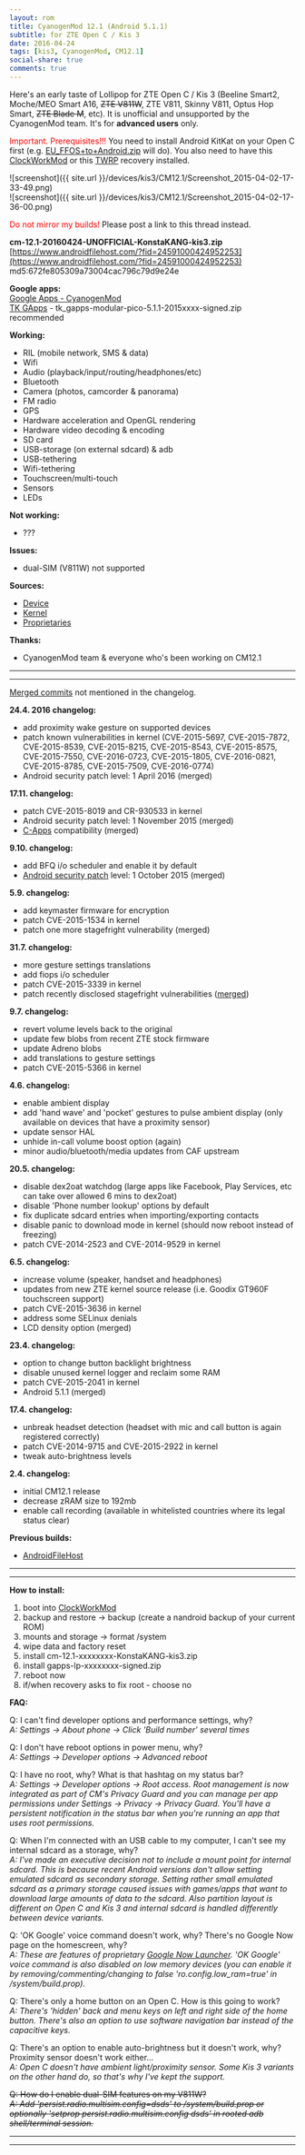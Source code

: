 ```yaml
---
layout: rom
title: CyanogenMod 12.1 (Android 5.1.1)
subtitle: for ZTE Open C / Kis 3
date: 2016-04-24
tags: [kis3, CyanogenMod, CM12.1]
social-share: true
comments: true
---
```


Here's an early taste of Lollipop for ZTE Open C / Kis 3 (Beeline Smart2, Moche/MEO Smart A16, <s>ZTE V811W</s>, ZTE V811, Skinny V811, Optus Hop Smart, <s>ZTE Blade M</s>, etc). It is unofficial and unsupported by the CyanogenMod team. It's for **advanced users** only.

<span style="color:#ff0000;">Important. Prerequisites!!!</span> You need to install Android KitKat on your Open C first (e.g. [EU_FFOS+to+Android.zip](http://www.mediafire.com/?k8g11221b4n2apy) will do). You also need to have this [ClockWorkMod](/devices/kis3/CWM) or this [TWRP](/devices/kis3/TWRP) recovery installed.

![screenshot]({{ site.url }}/devices/kis3/CM12.1/Screenshot_2015-04-02-17-33-49.png)  
![screenshot]({{ site.url }}/devices/kis3/CM12.1/Screenshot_2015-04-02-17-36-00.png)

<span style="color:#ff0000;">Do not mirror my builds!</span> Please post a link to this thread instead.

**cm-12.1-20160424-UNOFFICIAL-KonstaKANG-kis3.zip**  
[https://www.androidfilehost.com/?fid=24591000424952253](https://www.androidfilehost.com/?fid=24591000424952253)  
md5:672fe805309a73004cac796c79d9e24e

**Google apps:**  
[Google Apps - CyanogenMod](https://wiki.cyanogenmod.org/w/Google_Apps)  
[TK GApps](http://forum.xda-developers.com/android/software/tk-gapps-t3116347) - tk_gapps-modular-pico-5.1.1-2015xxxx-signed.zip recommended

**Working:**

- RIL (mobile network, SMS & data)
- Wifi
- Audio (playback/input/routing/headphones/etc)
- Bluetooth
- Camera (photos, camcorder & panorama)
- FM radio
- GPS
- Hardware acceleration and OpenGL rendering
- Hardware video decoding & encoding
- SD card
- USB-storage (on external sdcard) & adb
- USB-tethering
- Wifi-tethering
- Touchscreen/multi-touch
- Sensors
- LEDs

**Not working:**

- ???

**Issues:**

- dual-SIM (V811W) not supported

**Sources:**

- [Device](https://github.com/KonstaT/android_device_zte_kis3/tree/cm-12.1)
- [Kernel](https://github.com/KonstaT/android_kernel_zte_msm8610/tree/cm-12.1)
- [Proprietaries](https://github.com/KonstaT/proprietary_vendor_zte/tree/cm-12.1)

**Thanks:**

- CyanogenMod team & everyone who's been working on CM12.1

----
----

[Merged commits](https://review.cyanogenmod.org/#/q/status:merged++branch:cm-12.1+-project:%255E.*device.*+-project:%255E.*kernel.*,n,z) not mentioned in the changelog.

**24.4. 2016 changelog:**

- add proximity wake gesture on supported devices
- patch known vulnerabilities in kernel (CVE-2015-5697, CVE-2015-7872, CVE-2015-8539, CVE-2015-8215, CVE-2015-8543, CVE-2015-8575, CVE-2015-7550, CVE-2016-0723, CVE-2015-1805, CVE-2016-0821, CVE-2015-8785, CVE-2015-7509, CVE-2016-0774)
- Android security patch level: 1 April 2016 (merged)

**17.11. changelog:**

- patch CVE-2015-8019 and CR-930533 in kernel
- Android security patch level: 1 November 2015 (merged)
- [C-Apps](https://cyngn.com/c-apps) compatibility (merged)

**9.10. changelog:**

- add BFQ i/o scheduler and enable it by default
- [Android security patch](https://groups.google.com/forum/#!forum/android-security-updates) level: 1 October 2015 (merged)

**5.9. changelog:**

- add keymaster firmware for encryption
- patch CVE-2015-1534 in kernel
- patch one more stagefright vulnerability (merged)

**31.7. changelog:**

- more gesture settings translations
- add fiops i/o scheduler
- patch CVE-2015-3339 in kernel
- patch recently disclosed stagefright vulnerabilities ([merged](https://plus.google.com/+CyanogenMod/posts/7iuX21Tz7n8))

**9.7. changelog:**

- revert volume levels back to the original
- update few blobs from recent ZTE stock firmware
- update Adreno blobs
- add translations to gesture settings
- patch CVE-2015-5366 in kernel

**4.6. changelog:**

- enable ambient display
- add 'hand wave' and 'pocket' gestures to pulse ambient display (only available on devices that have a proximity sensor)
- update sensor HAL
- unhide in-call volume boost option (again)
- minor audio/bluetooth/media updates from CAF upstream

**20.5. changelog:**

- disable dex2oat watchdog (large apps like Facebook, Play Services, etc can take over allowed 6 mins to dex2oat)
- disable 'Phone number lookup' options by default
- fix duplicate sdcard entries when importing/exporting contacts
- disable panic to download mode in kernel (should now reboot instead of freezing)
- patch CVE-2014-2523 and CVE-2014-9529 in kernel

**6.5. changelog:**

- increase volume (speaker, handset and headphones)
- updates from new ZTE kernel source release (i.e. Goodix GT960F touchscreen support)
- patch CVE-2015-3636 in kernel
- address some SELinux denials
- LCD density option (merged)

**23.4. changelog:**

- option to change button backlight brightness
- disable unused kernel logger and reclaim some RAM
- patch CVE-2015-2041 in kernel
- Android 5.1.1 (merged)

**17.4. changelog:**

- unbreak headset detection (headset with mic and call button is again registered correctly)
- patch CVE-2014-9715 and CVE-2015-2922 in kernel
- tweak auto-brightness levels

**2.4. changelog:**

- initial CM12.1 release
- decrease zRAM size to 192mb
- enable call recording (available in whitelisted countries where its legal status clear)

**Previous builds:**

- [AndroidFileHost](https://www.androidfilehost.com/?w=files&flid=89999)

----
----

**How to install:**

1. boot into [ClockWorkMod](/devices/kis3/CWM)
2. backup and restore -> backup (create a nandroid backup of your current ROM)
3. mounts and storage -> format /system
4. wipe data and factory reset
5. install cm-12.1-xxxxxxxx-KonstaKANG-kis3.zip
6. install gapps-lp-xxxxxxxx-signed.zip
7. reboot now
8. if/when recovery asks to fix root - choose no

**FAQ:**

Q: I can't find developer options and performance settings, why?  
*A: Settings -> About phone -> Click 'Build number' several times*

Q: I don't have reboot options in power menu, why?  
*A: Settings -> Developer options -> Advanced reboot*

Q: I have no root, why? What is that hashtag on my status bar?  
*A: Settings -> Developer options -> Root access. Root management is now integrated as part of CM's Privacy Guard and you can manage per app permissions under Settings -> Privacy -> Privacy Guard. You'll have a persistent notification in the status bar when you're running an app that uses root permissions.*

Q: When I'm connected with an USB cable to my computer, I can't see my internal sdcard as a storage, why?  
*A: I've made an executive decision not to include a mount point for internal sdcard. This is because recent Android versions don't allow setting emulated sdcard as secondary storage. Setting rather small emulated sdcard as a primary storage caused issues with games/apps that want to download large amounts of data to the sdcard. Also partition layout is different on Open C and Kis 3 and internal sdcard is handled differently between device variants.*

Q: 'OK Google' voice command doesn't work, why? There's no Google Now page on the homescreen, why?  
*A: These are features of proprietary [Google Now Launcher](https://play.google.com/store/apps/details?id=com.google.android.launcher). 'OK Google' voice command is also disabled on low memory devices (you can enable it by removing/commenting/changing to false 'ro.config.low_ram=true' in /system/build.prop).*

Q: There's only a home button on an Open C. How is this going to work?  
*A: There's 'hidden' back and menu keys on left and right side of the home button. There's also an option to use software navigation bar instead of the capacitive keys.*

Q: There's an option to enable auto-brightness but it doesn't work, why? Proximity sensor doesn't work either...  
*A: Open C doesn't have ambient light/proximity sensor. Some Kis 3 variants on the other hand do, so that's why I've kept the support.*

<s>Q: How do I enable dual-SIM features on my V811W?</s>  
<s>*A: Add 'persist.radio.multisim.config=dsds' to /system/build.prop or optionally 'setprop persist.radio.multisim.config dsds' in rooted adb shell/terminal session.*</s>

----
----
